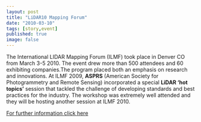 ```yaml
---
layout: post
title: "LiDAR10 Mapping Forum"
date: "2010-03-10"
tags: [story,event]
published: true
image: false
---
```


The International LIDAR Mapping Forum (ILMF) took place in Denver CO from March 3-5 2010. The event drew more than 500 attendees and 60 exhibiting companies.The program placed both an emphasis on research and innovations. At ILMF 2009, **ASPRS** (American Society for Photogrammetry and Remote Sensing) incorporated a special **LiDAR ‘hot topics’** session that tackled the challenge of developing standards and best practices for the industry. The workshop was extremely well attended and they will be hosting another session at ILMF 2010.

[For further information click here](http://www.lidarmap.org/conference/hottopics/)
